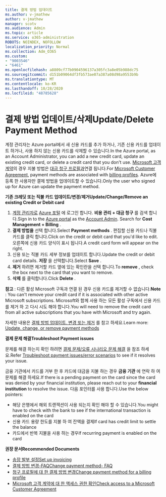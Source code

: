 ```yaml
---
title: 결제 방법 업데이트
ms.author: v-jmathew
author: v-jmathew
manager: scotv
ms.audience: Admin
ms.topic: article
ms.service: o365-administration
ROBOTS: NOINDEX, NOFOLLOW
localization_priority: Normal
ms.collection: Adm_O365
ms.custom:
- "9003546"
- "6461"
ms.openlocfilehash: a8809cf77b0904596137a305fc3a8e05b988dc75
ms.sourcegitcommit: d151b09064df3fb573ae07a387a08d98a9553b9b
ms.translationtype: MT
ms.contentlocale: ko-KR
ms.lasthandoff: 10/28/2020
ms.locfileid: "48785628"
---
```

# <a name="updatedelete-payment-method"></a><span data-ttu-id="d7c33-102">결제 방법 업데이트/삭제</span><span class="sxs-lookup"><span data-stu-id="d7c33-102">Update/Delete Payment Method</span></span>

<span data-ttu-id="d7c33-103">계정 관리자는 Azure portal에서 새 신용 카드를 추가 하거나, 기존 신용 카드를 업데이트 하거나, 사용 하지 않는 신용 카드를 삭제할 수 있습니다.</span><span class="sxs-lookup"><span data-stu-id="d7c33-103">In the Azure portal, as an Account Administrator, you can add a new credit card, update an existing credit card, or delete a credit card that you don't use.</span></span> <span data-ttu-id="d7c33-104">[Microsoft 고객 계약](https://docs.microsoft.com/azure/billing/billing-how-to-change-credit-card?WT.mc_id=Portal-Microsoft_Azure_Support#check-access-to-a-microsoft-customer-agreement)의 경우 지불 방법은 [대금 청구 프로필과](https://docs.microsoft.com/azure/billing/billing-how-to-change-credit-card?WT.mc_id=Portal-Microsoft_Azure_Support#change-payment-method-for-a-billing-profile)연결 됩니다.</span><span class="sxs-lookup"><span data-stu-id="d7c33-104">For [Microsoft Customer Agreement](https://docs.microsoft.com/azure/billing/billing-how-to-change-credit-card?WT.mc_id=Portal-Microsoft_Azure_Support#check-access-to-a-microsoft-customer-agreement), payment methods are associated with [billing profiles](https://docs.microsoft.com/azure/billing/billing-how-to-change-credit-card?WT.mc_id=Portal-Microsoft_Azure_Support#change-payment-method-for-a-billing-profile).</span></span> <span data-ttu-id="d7c33-105">Azure에 등록 한 사용자만 결제 방법을 업데이트할 수 있습니다.</span><span class="sxs-lookup"><span data-stu-id="d7c33-105">Only the user who signed up for Azure can update the payment method.</span></span>

<span data-ttu-id="d7c33-106">**기존 크레딧 또는 직불 카드 업데이트/변경/제거**</span><span class="sxs-lookup"><span data-stu-id="d7c33-106">**Update/Change/Remove an existing Credit or Debit card**</span></span>

1.  <span data-ttu-id="d7c33-107">[계정 관리자로](https://docs.microsoft.com/azure/billing/billing-subscription-transfer?WT.mc_id=Portal-Microsoft_Azure_Support#whoisaa) [Azure 포털](https://portal.azure.com/) 에 로그인 합니다. **비용 관리 + 대금 청구** 를 검색 합니다.</span><span class="sxs-lookup"><span data-stu-id="d7c33-107">Sign in to the [Azure portal](https://portal.azure.com/) as the [Account Admin](https://docs.microsoft.com/azure/billing/billing-subscription-transfer?WT.mc_id=Portal-Microsoft_Azure_Support#whoisaa). Search for **Cost Management + Billing** .</span></span>
2.  <span data-ttu-id="d7c33-108">**결제 방법을** 선택 합니다.</span><span class="sxs-lookup"><span data-stu-id="d7c33-108">Select **Payment methods** .</span></span> <span data-ttu-id="d7c33-109">편집할 신용 카드나 직불 카드를 클릭 합니다.</span><span class="sxs-lookup"><span data-stu-id="d7c33-109">Click on the credit or debit card that you'd like to edit.</span></span> <span data-ttu-id="d7c33-110">오른쪽에 신용 카드 양식이 표시 됩니다.</span><span class="sxs-lookup"><span data-stu-id="d7c33-110">A credit card form will appear on the right.</span></span>
3.  <span data-ttu-id="d7c33-111">신용 또는 직불 카드 세부 정보를 업데이트 합니다.</span><span class="sxs-lookup"><span data-stu-id="d7c33-111">Update the credit or debit card details.</span></span> <span data-ttu-id="d7c33-112">**저장** 을 선택합니다.</span><span class="sxs-lookup"><span data-stu-id="d7c33-112">Select **Save** .</span></span>
4.  <span data-ttu-id="d7c33-113">**제거** 하려면 제거할 카드 옆에 있는 확인란을 선택 합니다.</span><span class="sxs-lookup"><span data-stu-id="d7c33-113">To **remove** , check the box next to the card that you want to remove.</span></span>
5.  <span data-ttu-id="d7c33-114">**삭제** 를 클릭합니다.</span><span class="sxs-lookup"><span data-stu-id="d7c33-114">Click **Delete** .</span></span>

<span data-ttu-id="d7c33-115">**참고** : 다른 활성 Microsoft 구독과 연결 된 경우 신용 카드를 제거할 수 없습니다.</span><span class="sxs-lookup"><span data-stu-id="d7c33-115">**Note** : You can't remove your credit card if it is associated with other active Microsoft subscriptions.</span></span> <span data-ttu-id="d7c33-116">Microsoft와 함께 사용 하는 모든 활성 구독에서 신용 카드를 제거 하 고 다시 시도 해야 합니다.</span><span class="sxs-lookup"><span data-stu-id="d7c33-116">You will need to remove the credit card from all active subscriptions that you have with Microsoft and try again.</span></span>

<span data-ttu-id="d7c33-117">자세한 내용은 [결제 방법 업데이트, 변경 또는 제거](https://docs.microsoft.com/azure/billing/billing-how-to-change-credit-card?WT.mc_id=Portal-Microsoft_Azure_Support) 를 참고 하세요.</span><span class="sxs-lookup"><span data-stu-id="d7c33-117">Learn more: [Update, change, or remove payment methods](https://docs.microsoft.com/azure/billing/billing-how-to-change-credit-card?WT.mc_id=Portal-Microsoft_Azure_Support)</span></span>

<span data-ttu-id="d7c33-118">**결제 문제 해결**</span><span class="sxs-lookup"><span data-stu-id="d7c33-118">**Troubleshoot Payment issues**</span></span>

<span data-ttu-id="d7c33-119">문제를 해결 하는지 확인 하려면 [결제 문제/오류 시나리오 문제 해결](https://support.microsoft.com/help/4505172/troubleshooting-payment-issues) 을 참조 하세요.</span><span class="sxs-lookup"><span data-stu-id="d7c33-119">Refer [Troubleshoot payment issues/error scenarios](https://support.microsoft.com/help/4505172/troubleshooting-payment-issues) to see if it resolves your issue.</span></span>

<span data-ttu-id="d7c33-120">금융 기관에서 카드를 거부 한 후 카드에 대금을 지불 하는 경우 **금융 기관** 에 연락 하 여 문제를 해결 하세요.</span><span class="sxs-lookup"><span data-stu-id="d7c33-120">If there is a pending payment on the card since the card was denied by your financial institution, please reach out to your **financial institution** to resolve the issue.</span></span> <span data-ttu-id="d7c33-121">다음 포인터를 사용 합니다.</span><span class="sxs-lookup"><span data-stu-id="d7c33-121">Use the below pointers:</span></span>

- <span data-ttu-id="d7c33-122">해당 은행에서 해외 트랜잭션이 사용 되는지 확인 해야 할 수 있습니다.</span><span class="sxs-lookup"><span data-stu-id="d7c33-122">You might have to check with the bank to see if the international transaction is enabled on the card</span></span>
- <span data-ttu-id="d7c33-123">신용 카드 용량 한도를 지불 하 여 잔액을 결제</span><span class="sxs-lookup"><span data-stu-id="d7c33-123">If card has credit limit to settle the balance</span></span>
- <span data-ttu-id="d7c33-124">카드에서 반복 지불을 사용 하는 경우</span><span class="sxs-lookup"><span data-stu-id="d7c33-124">If recurring payment is enabled on the card</span></span>

<span data-ttu-id="d7c33-125">**권장 문서**</span><span class="sxs-lookup"><span data-stu-id="d7c33-125">**Recommended Documents**</span></span>

- [<span data-ttu-id="d7c33-126">송장 발부 설정</span><span class="sxs-lookup"><span data-stu-id="d7c33-126">Set up invoicing</span></span>](https://azure.microsoft.com/pricing/invoicing/)
- [<span data-ttu-id="d7c33-127">결제 방법 변경-FAQ</span><span class="sxs-lookup"><span data-stu-id="d7c33-127">Change payment method- FAQ</span></span>](https://docs.microsoft.com/azure/billing/billing-how-to-change-credit-card?WT.mc_id=Portal-Microsoft_Azure_Support#frequently-asked-questions)
- [<span data-ttu-id="d7c33-128">청구 프로필에 대 한 결제 방법 변경</span><span class="sxs-lookup"><span data-stu-id="d7c33-128">Change payment method for a billing profile</span></span>](https://docs.microsoft.com/azure/billing/billing-how-to-change-credit-card?WT.mc_id=Portal-Microsoft_Azure_Support#change-payment-method-for-a-billing-profile)
- [<span data-ttu-id="d7c33-129">Microsoft 고객 계약에 대 한 액세스 권한 확인</span><span class="sxs-lookup"><span data-stu-id="d7c33-129">Check access to a Microsoft Customer Agreement</span></span>](https://docs.microsoft.com/azure/billing/billing-how-to-change-credit-card?WT.mc_id=Portal-Microsoft_Azure_Support#check-access-to-a-microsoft-customer-agreement)
